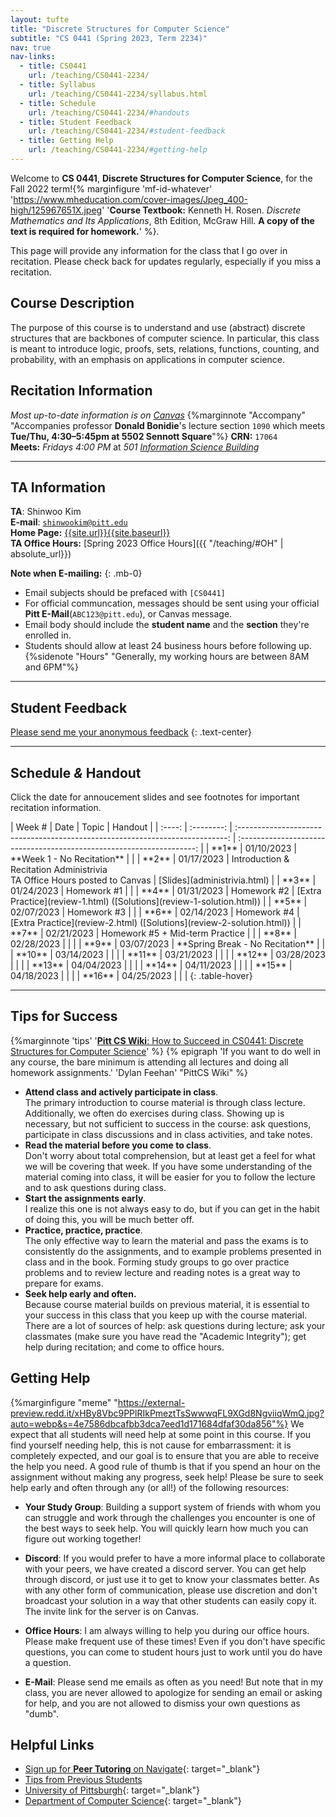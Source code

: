 ```yaml
---
layout: tufte
title: "Discrete Structures for Computer Science"
subtitle: "CS 0441 (Spring 2023, Term 2234)"
nav: true
nav-links:
  - title: CS0441
    url: /teaching/CS0441-2234/
  - title: Syllabus
    url: /teaching/CS0441-2234/syllabus.html
  - title: Schedule
    url: /teaching/CS0441-2234/#handouts
  - title: Student Feedback
    url: /teaching/CS0441-2234/#student-feedback
  - title: Getting Help
    url: /teaching/CS0441-2234/#getting-help
---
```




Welcome to **CS 0441**, **Discrete Structures for Computer Science**, for the Fall 2022 term!{% marginfigure 'mf-id-whatever' 'https://www.mheducation.com/cover-images/Jpeg_400-high/125967651X.jpeg' '**Course Textbook:** Kenneth H. Rosen. *Discrete Mathematics and Its Applications*, 8th Edition, McGraw Hill. **A copy of the text is required for homework.**' %}.

This page will provide any information for the class that I go over in recitation. Please check back for updates regularly, especially if you miss a recitation.
## Course Description
The purpose of this course is to understand and use (abstract) discrete structures that are backbones of computer science. In particular, this class is meant to introduce logic, proofs, sets, relations, functions, counting, and probability, with an emphasis on applications in computer science.


## Recitation Information

_Most up-to-date information is on [Canvas](https://canvas.pitt.edu)_ {%marginnote "Accompany" "Accompanies professor **Donald Bonidie**'s lecture section `1090` which meets **Tue/Thu, 4:30–5:45pm at 5502 Sennott Square**"%}
**CRN:** `17064`  
**Meets:** _Fridays 4:00 PM_ at _501 [Information Science Building](https://map.concept3d.com/?id=1315#!m/386791)_

---

## TA Information

**TA**: Shinwoo Kim  
**E-mail**: [`shinwookim@pitt.edu`](mailto:shiwookim@pitt.edu)  
**Home Page:** [{{site.url}}{{site.baseurl}}]({{site.url}}{{site.baseurl}}/)  
**TA Office Hours:** [Spring 2023 Office Hours]({{ "/teaching/#OH" | absolute_url}})

**Note when E-mailing:**
{: .mb-0}

- Email subjects should be prefaced with `[CS0441]`
- For official communcation, messages should be sent using your official **Pitt E-Mail**(`ABC123@pitt.edu`), or Canvas message.
- Email body should include the **student name** and the **section** they're enrolled in.
- Students should allow at least 24 business hours before following up.{%sidenote "Hours" "Generally, my working hours are between 8AM and 6PM"%}

---

## Student Feedback

[Please send me your anonymous feedback](https://pitt.co1.qualtrics.com/jfe/form/SV_dd9suL0AkJctj2S)
{: .text-center}

---

<h2 id="handouts">Schedule <em>&</em> Handout</h2>

Click the date for annoucement slides and see footnotes for important recitation information.


<div class="table-responsive" markdown="1" >
| Week # |    Date    |                                     Topic                                     |                                Handout                                |
| :----: | :--------: | :---------------------------------------------------------------------------: | :-------------------------------------------------------------------: |
| **1**  | 01/10/2023 |                          **Week 1 - No Recitation**                           |                                                                       |
| **2**  | 01/17/2023 | Introduction & Recitation Administrivia <br> TA Office Hours posted to Canvas |                     [Slides](administrivia.html)                      |
| **3**  | 01/24/2023 |                                  Homework #1                                  |                                                                       |
| **4**  | 01/31/2023 |                                  Homework #2                                  | [Extra Practice](review-1.html) ([Solutions](review-1-solution.html)) |
| **5**  | 02/07/2023 |                                  Homework #3                                  |                                                                       |
| **6**  | 02/14/2023 |                                  Homework #4                                  | [Extra Practice](review-2.html) ([Solutions](review-2-solution.html)) |
| **7**  | 02/21/2023 |                        Homework #5 + Mid-term Practice                        |                                                                       |
| **8**  | 02/28/2023 |                                                                               |                                                                       |
| **9**  | 03/07/2023 |                       **Spring Break - No Recitation**                        |                                                                       |
| **10** | 03/14/2023 |                                                                               |                                                                       |
| **11** | 03/21/2023 |                                                                               |                                                                       |
| **12** | 03/28/2023 |                                                                               |                                                                       |
| **13** | 04/04/2023 |                                                                               |                                                                       |
| **14** | 04/11/2023 |                                                                               |                                                                       |
| **15** | 04/18/2023 |                                                                               |                                                                       |
| **16** | 04/25/2023 |                                                                               |                                                                       |
{: .table-hover}

</div>

---

## Tips for Success

{%marginnote 'tips' '[**Pitt CS Wiki**: How to Succeed in CS0441: Discrete Structures for Computer Science](https://pittcs.wiki/academics/succeed-in-course-x/succeed-in-441/)' %}
{% epigraph 'If you want to do well in any course, the bare minimum is attending all lectures and doing all homework assignments.' 'Dylan Feehan' "PittCS Wiki" %}

- **Attend class and actively participate in class**.<br>The primary introduction to course material is through class lecture. Additionally, we often do exercises during class. Showing up is necessary, but not sufficient to success in the course: ask questions, participate in class discussions and in class activities, and take notes.
- **Read the material before you come to class**.<br>Don't worry about total comprehension, but at least get a feel for what we will be covering that week. If you have some understanding of the material coming into class, it will be easier for you to follow the lecture and to ask questions during class.
- **Start the assignments early**.<br>I realize this one is not always easy to do, but if you can get in the habit of doing this, you will be much better off.
- **Practice, practice, practice**.<br>The only effective way to learn the material and pass the exams is to consistently do the assignments, and to example problems presented in class and in the book. Forming study groups to go over practice problems and to review lecture and reading notes is a great way to prepare for exams.
- **Seek help early and often.**<br>Because course material builds on previous material, it is essential to your success in this class that you keep up with the course material. There are a lot of sources of help: ask questions during lecture; ask your classmates (make sure you have read the "Academic Integrity"); get help during recitation; and come to office hours.

## Getting Help
{%marginfigure "meme" "https://external-preview.redd.it/xHBy8Vbc9PPlRIkPmeztTsSwwwqFL9XGd8NgviiqWmQ.jpg?auto=webp&s=4e7586dbcafbb3dca7eed1d171684dfaf30da856"%}
We expect that all students will need help at some point in this course. If you find yourself needing help, this is not cause for embarrassment: it is completely expected, and our goal is to ensure that you are able to receive the help you need. A good rule of thumb is that if you spend an hour on the assignment without making any progress, seek help! Please be sure to seek help early and often through any (or all!) of the following resources:

- **Your Study Group**: Building a support system of friends with whom you can struggle and work through the challenges you encounter is one of the best ways to seek help. You will quickly learn how much you can figure out working together!

- **Discord**: If you would prefer to have a more informal place to collaborate with your peers, we have created a discord server. You can get help through discord, or just use it to get to know your classmates better. As with any other form of communication, please use discretion and don't broadcast your solution in a way that other students can easily copy it. The invite link for the server is on Canvas.

- **Office Hours**: I am always willing to help you during our office hours. Please make frequent use of these times! Even if you don't have specific questions, you can come to student hours just to work until you do have a question.

- **E-Mail**: Please send me emails as often as you need! But note that in my class, you are never allowed to apologize for sending an email or asking for help, and you are not allowed to dismiss your own questions as "dumb".

## Helpful Links

- [Sign up for **Peer Tutoring** on Navigate](https://pitt.guide.eab.com/){: target="\_blank"}
- [Tips from Previous Students](https://pittcs.wiki/academics/succeed-in-course-x/succeed-in-441/)
- [University of Pittsburgh](https://pitt.edu){: target="\_blank"}
- [Department of Computer Science](https://cs.pitt.edu){: target="\_blank"}

<span class="endmark"></span>